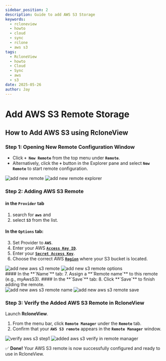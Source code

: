 ```yaml
---
sidebar_position: 2
description: Guide to add AWS S3 Storage
keywords:
  - rcloneview
  - howto
  - cloud
  - sync
  - rclone
  - aws s3
tags:
  - RcloneView
  - howto
  - Cloud
  - Sync
  - aws
  - s3
date: 2025-05-26
author: Jay
---
```


# Add AWS S3 Remote Storage


## How to Add AWS S3 using RcloneView

  
### Step 1: Opening New Remote Configuration Window

- Click **`+ New Remote`** from the top menu under **`Remote`**.
- Alternatively, click the **`+`** button in the Explorer pane and select **`New Remote`** to start remote configuration.

<div class="img-grid-2">
<img src="/support/images/en/howto/remote-storage-connection-settings/add-new-remote.png" alt="add new remote" class="img-medium img-center" />
<img src="/support/images/en/howto/remote-storage-connection-settings/add-new-remote-explorer.png" alt="add new remote explorer" class="img-medium img-center" />
</div>


### Step 2: Adding AWS S3 Remote

#### in the **`Provider`** tab
  1. search for **`aws`** and 
  2. select **`S3`** from the list.
#### In the **`Options`** tab:
3. Set Provider to **`AWS`**. 
4. Enter your AWS [**`Access Key ID`**](../cloud-storage-setting/aws-account-info.md#step-by-step-get-your-aws-access-key-id-and-secret-access-key).
5. Enter your [**`Secret Access Key`**](../cloud-storage-setting/aws-account-info.md#step-by-step-get-your-aws-access-key-id-and-secret-access-key).
6. Choose the correct AWS [**`Region`**](../cloud-storage-setting/aws-account-info.md#how-to-find-your-aws-s3-region) where your S3 bucket is located.

<div class="img-grid-2">
<img src="/support/images/en/howto/remote-storage-connection-settings/add-new-aws-s3-remote.png" alt="add new aws s3 remote" class="img-medium img-center" />
<img src="/support/images/en/howto/remote-storage-connection-settings/add-new-aws-s3-remote-options.png" alt="add new s3 remote options" class="img-medium img-center" />
</div>
#### In the **`Name`** tab:
	 7. Assign a **`Remote name`** to this remote (e.g., myAwsS3).
#### In the **`Save`** tab:
	 8. Click **`Save`** to finish adding the remote.

<div class="img-grid-2">
<img src="/support/images/en/howto/remote-storage-connection-settings/add-new-aws-s3-remote-name.png" alt="add new aws s3 remote name" class="img-medium img-center" />
<img src="/support/images/en/howto/remote-storage-connection-settings/add-new-aws-s3-remote-save.png" alt="add new aws s3 remote save" class="img-medium img-center" />
</div>


### **Step 3: Verify the Added AWS S3 Remote in RcloneView**

  

Launch **RcloneView**.

1. From the menu bar, click **`Remote Manager`** under the **`Remote`** tab.
2. Confirm that your **`AWS S3 remote`** appears in the **`Remote Manager`** window.


<div class="img-grid-2">
<img src="/support/images/en/howto/Remote Storage Connection Settings/Connect using CLI/add-icloud-verify-step1.png" alt="verify aws s3 step1" class="img-medium img-center" />
<img src="/support/images/en/howto/remote-storage-connection-settings/added-aws-s3-verify-remotemanager.png" alt="added aws s3 verify in remote manager" class="img-medium img-center" />
</div>

✅ **Done!** Your AWS S3 remote is now successfully configured and ready to use in RcloneView.

